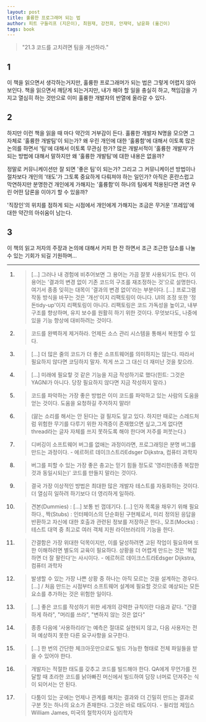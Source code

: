 ```yaml
---
layout: post
title: 훌륭한 프로그래머 되는 법
author: 피트 구들리프 (지은이), 최원재, 강전희, 안재덕, 남윤화 (옮긴이)
tags: book
---
```


> "21.3 코드를 고치려면 팀을 개선하라."

## 1
이 책을 읽으면서 생각하는거지만, 훌륭한 프로그래머가 되는 법은 그렇게 어렵지 않아 보인다. 책을 읽으면서 깨닫게 되는거지만, 내가 해야 할 일을 충실히 하고, 책임감을 가지고 열심히 하는 것만으로 이미 훌륭한 개발자의 반열에 올라갈 수 있다.


## 2
하지만 이런 책을 읽을 때 마다 약간의 거부감이 든다. 훌륭한 개발자 N명을 모으면 그 자체로 '훌륭한 개발팀'이 되는가? 왜 우린 개인에 대한 '훌륭함'에 대해서 이토록 많은 논의를 하면서 '팀'에 대해서 이토록 무관심 한가? 많은 개발서적이 '훌륭한 개발자'가 되는 방법에 대해서 말하지만 왜 '훌륭한 개발팀'에 대한 내용은 없을까?

정말로 커뮤니케이션만 잘 되면 '좋은 팀'이 되는가? 그리고 그 커뮤니케이션 방법이나 절차보다 개인의 '태도'가 그토록 중요하게 다뤄져야 하는 일인가? 아직은 혼란스럽고 막연하지만 분명한건 개인에게 가해지는 '훌륭함'이 하나의 팀에게 적용된다면 과연 우린 어떤 담론을 이야기 할 수 있을까?

'직장인'의 위치를 점하게 되는 시점에서 개인에게 가해지는 조금은 무거운 '프레임'에 대한 약간의 아쉬움이 남는다.

## 3
이 책의 읽고 저자의 주장과 논의에 대해서 커피 한 잔 하면서 조근 조근한 담소를 나눌 수 있는 기회가 되길 기원하며...


----

1. > [...] 그러나 내 경험에 비추어보면 그 용어는 가끔 잘못 사용되기도 한다. 이 용어는 '결과의 변경 없이 기존 코드의 구조를 재조정하는 것'으로 설명한다. 여기서 종종 잊히는 대목이 '결과의 변경 없이'라는 부분이다. [...] 프로그램 작동 방식을 바꾸는 것은 '개선'이지 리팩토링이 아니다. UI의 조정 또한 '정돈tidy-up'이지 리팩토링이 아니다. 리팩토링은 코드 가독성을 높이고, 내부 구조를 향상하며, 유지 보수를 원활히 하기 위한 것이다. 무엇보다도, 나중에 있을 기능 향상에 대비하려는 것이다.

2. > 코드를 완벽하게 제거하라. 언제든 소스 관리 시스템을 통해서 복원할 수 있다.

3. > [...] 더 많은 줄의 코드가 더 좋은 소프트웨어를 의미하지는 않는다. 따라서 필요하지 않다면 코딩하지 말자. 적게 쓰고 그 대신 더 재미난 것을 찾으라.

4. > [...] 미래에 필요핳 것 같은 기능을 지금 작성하기로 했다(힌트: 그것은 YAGNI가 아니다. 당장 필요하지 않다면 지금 작성하지 말라.)

5. > 코드를 파악하는 가장 좋은 방법은 이미 코드를 파악하고 있는 사람의 도움을 얻는 것이다. 도움을 요청하길 주저하지 말라!

6. > (앓는 소리를 해서는 안 된다는 걸 필자도 알고 있다. 하지만 때로는 스레드처럼 위험한 무기를 다루기 위한 자격증이 존재했으면 싶고,그게 없다면 thread라는 글자 자체를 쓰지 못하도록 해야 한다며 저주를 퍼붓는다.)

7. > 디버깅이 소프트웨어 버그를 없애는 과정이라면, 프로그래밍은 분명 버그를 만드는 과정이다. - 에르허르 데이크스트라Edsger Dijkstra, 컴퓨터 과학자

8. > 버그를 피할 수 있는 가장 좋은 충고는 믿기 힘들 정도로 '영리한(종종 복잡한 것과 동일시되는)' 코드를 만들지 말라는 것이다.

9. > 결국 가장 이상적인 방법은 최대한 많은 개발자 테스트를 자동화하는 것이다. 더 열심히 일하려 하기보다 더 영리하게 일하라.

10. > 견본(Dummies) : [...] 보통 빈 껍데기다. [...] 인자 목록을 채우기 위해 필요하다., 짝(Stubs) : 인터페이스의 단순화된 구현체로서, 미리 정의된 응답을 반환하고 자신에 대한 호출과 관련된 정보를 저장하곤 한다., 모조(Mocks) : 테스트 대역 중 최고로 여러 객체 지원 라이브러리의 기능을 한다.

11. > 간결함은 가장 위대한 덕목이지만, 이를 달성하려면 고된 작업이 필요하며 또한 이해하려면 별도의 교육이 필요하다. 상황을 더 어렵게 만드는 것은 '복잡하면 더 잘 팔린다'는 사시이다.  - 에르허르 데이크스트라Edsger Dijkstra, 컴퓨터 과학자

12. > 발생할 수 있는 가장 나쁜 상황 중 하나는 아직 모르는 것을 설계하는 경우다. [...] / 처음 만드는 시점부터 소프트웨어 설계에 필요할 것으로 예상되는 모든 요소를 추가하는 것은 위험한 일이다.

13. > [...] 좋은 코드를 작성하기 위한 세개의 강력한 규칙이란 다음과 같다. "간결하게 하라", "머리를 쓰라", "변하지 않는 것은 없다"

14. > 종종 다음에 '사용하리라'는 예측은 절대로 실현되지 않고, 다음 사용자는 전혀 예상하지 못한 다른 요구사항을 요구한다.

15. > [...] 한 번의 간단한 체크아웃만으로도 빌드 가능한 형태로 전체 파일들을 받을 수 있어야 한다.

16. > 개발자는 적절한 태도를 갖추고 코드를 빌드해야 한다. QA에게 무언가를 전달할 때 초라한 코드를 낡아빠진 머신에서 빌드하여 담장 너머로 던져주는 식이 되어서는 안 된다.

17. > 다툼이 있는 곳에는 언제나 관계를 해치는 결과와 더 긴밀히 만드는 결과로 구분 짓는 하나의 요소가 존재한다. 그것은 바로 태도이다. - 윌리엄 제임스William James, 미국의 철학자이자 심리학자

